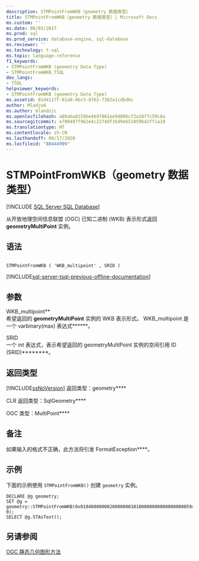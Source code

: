 ```yaml
---
description: STMPointFromWKB（geometry 数据类型）
title: STMPointFromWKB（geometry 数据类型）| Microsoft Docs
ms.custom: ''
ms.date: 08/03/2017
ms.prod: sql
ms.prod_service: database-engine, sql-database
ms.reviewer: ''
ms.technology: t-sql
ms.topic: language-reference
f1_keywords:
- STMPointFromWKB (geometry Data Type)
- STMPointFromWKB_TSQL
dev_langs:
- TSQL
helpviewer_keywords:
- STMPointFromWKB (geometry Data Type)
ms.assetid: 01d4117f-01a0-4bc3-8762-7382a1cdbd6c
author: MladjoA
ms.author: mlandzic
ms.openlocfilehash: a80aba8159be4697861ee9d80bcf2a18f7c59c8a
ms.sourcegitcommit: e700497f962e4c2274df16d9e651059b42ff1a10
ms.translationtype: HT
ms.contentlocale: zh-CN
ms.lasthandoff: 08/17/2020
ms.locfileid: "88444999"
---
```

# <a name="stmpointfromwkb-geometry-data-type"></a>STMPointFromWKB（geometry 数据类型）
[!INCLUDE [SQL Server SQL Database](../../includes/applies-to-version/sql-asdb.md)]

从开放地理空间信息联盟 (OGC) 已知二进制 (WKB) 表示形式返回 **geometryMultiPoint** 实例。
  
## <a name="syntax"></a>语法  
  
```  
  
STMPointFromWKB ( 'WKB_multipoint' , SRID )  
```  
  
[!INCLUDE[sql-server-tsql-previous-offline-documentation](../../includes/sql-server-tsql-previous-offline-documentation.md)]

## <a name="arguments"></a>参数
 WKB_multipoint**  
 希望返回的 **geometryMultiPoint** 实例的 WKB 表示形式。 WKB_multipoint 是一个 varbinary(max) 表达式******。  
  
 SRID   
 一个 int 表达式，表示希望返回的 geometryMultiPoint 实例的空间引用 ID (SRID)********。  
  
## <a name="return-types"></a>返回类型  
 [!INCLUDE[ssNoVersion](../../includes/ssnoversion-md.md)] 返回类型：geometry****  
  
 CLR 返回类型：SqlGeometry****  
  
 OGC 类型：MultiPoint****  
  
## <a name="remarks"></a>备注  
 如果输入的格式不正确，此方法将引发 FormatException****。  
  
## <a name="examples"></a>示例  
 下面的示例使用 `STMPointFromWKB()` 创建 `geometry` 实例。  
  
```  
DECLARE @g geometry;   
SET @g = geometry::STMPointFromWKB(0x010400000002000000010100000000000000000059400000000000005940010100000000000000000069400000000000006940, 0);  
SELECT @g.STAsText();  
```  
  
## <a name="see-also"></a>另请参阅  
 [OGC 静态几何图形方法](../../t-sql/spatial-geometry/ogc-static-geometry-methods.md)  
  
  


